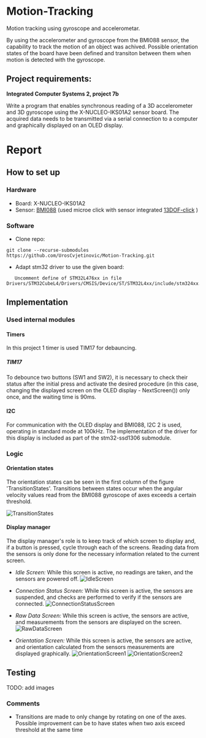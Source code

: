 # Motion-Tracking
Motion tracking using gyroscope and accelerometar.

By using the accelerometer and gyroscope from the BMI088 sensor, the capability to track the motion of an object was achived. Possible orientation states of the board have been defined and transiton between them when motion is detected with the gyroscope.

## Project requirements:
**Integrated Computer Systems 2, project 7b**

Write a program that enables synchronous reading of a 3D accelerometer and 3D gyroscope using the X-NUCLEO-IKS01A2 sensor board. The acquired data needs to be transmitted via a serial connection to a computer and graphically displayed on an OLED display.

 # Report 
 ## How to set up
 ### Hardware
 - Board: X-NUCLEO-IKS01A2
 - Sensor: [BMI088](https://www.bosch-sensortec.com/products/motion-sensors/imus/bmi088/) (used microe click with sensor integrated [13DOF-click](https://www.mikroe.com/13dof-click) )
 ### Software
 - Clone repo:
```
git clone --recurse-submodules https://github.com/UrosCvjetinovic/Motion-Tracking.git
```
 - Adapt stm32 driver to use the given board:
```
   Uncomment define of STM32L476xx in file Drivers/STM32CubeL4/Drivers/CMSIS/Device/ST/STM32L4xx/include/stm324xx.h:Line78
```
 
 ## Implementation
 
 ### Used internal modules
 
 #### Timers
 In this project 1 timer is used TIM17 for debauncing. 
 
 ##### TIM17
 To debounce two buttons (SW1 and SW2), it is necessary to check their status after the initial press and activate the desired procedure (in this case, changing the displayed screen on the OLED display - NextScreen()) only once, and the waiting time is 90ms.
 
 #### I2C
 For communication with the OLED display and BMI088, I2C 2 is used, operating in standard mode at 100kHz. The implementation of the driver for this display is included as part of the stm32-ssd1306 submodule.
 
 ### Logic
 
 #### Orientation states
 The orientation states can be seen in the first column of the figure 'TransitionStates'. Transitions between states occur when the angular velocity values read from the BMI088 gyroscope of axes exceeds a certain threshold.
 
 
 ![TransitionStates](https://github.com/UrosCvjetinovic/Motion-Tracking/blob/master/img/TransitionStates.png)
 
 #### Display manager
 The display manager's role is to keep track of which screen to display and, if a button is pressed, cycle through each of the screens. Reading data from the sensors is only done for the necessary information related to the current screen.
 
 - *Idle Screen:*
    While this screen is active, no readings are taken, and the sensors are powered off.
 ![IdleScreen](https://github.com/UrosCvjetinovic/Motion-Tracking/blob/master/img/IdleScreen.jpeg)
 
 - *Connection Status Screen:*
    While this screen is active, the sensors are suspended, and checks are performed to verify if the sensors are connected.
 ![ConnectionStatusScreen](https://github.com/UrosCvjetinovic/Motion-Tracking/blob/master/img/ConnectionStatusScreen.jpeg)
 
 - *Raw Data Screen:*
    While this screen is active, the sensors are active, and measurements from the sensors are displayed on the screen.
 ![RawDataScreen](https://github.com/UrosCvjetinovic/Motion-Tracking/blob/master/img/RawDataScreen.jpeg)
 
 - *Orientation Screen:* 
    While this screen is active, the sensors are active, and orientation calculated from the sensors measurements are displayed graphically.
 ![OrientationScreen1](https://github.com/UrosCvjetinovic/Motion-Tracking/blob/master/img/OrientationScreen1.jpeg)
 ![OrientationScreen2](https://github.com/UrosCvjetinovic/Motion-Tracking/blob/master/img/OrientationScreen2.jpeg)
 
 ## Testing
 
 TODO: add images
 
 ### Comments
 - Transitions are made to only change by rotating on one of the axes. Possible improvement can be to have states when two axis exceed threshold at the same time
 
